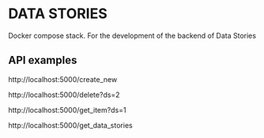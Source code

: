 # DATA STORIES

Docker compose stack. 
For the development of the backend of Data Stories

## API examples

http://localhost:5000/create_new

http://localhost:5000/delete?ds=2

http://localhost:5000/get_item?ds=1

http://localhost:5000/get_data_stories



